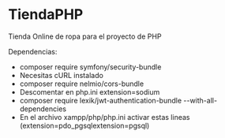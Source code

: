 # TiendaPHP
Tienda Online de ropa para el proyecto de PHP

Dependencias:
- composer require symfony/security-bundle
- Necesitas cURL instalado
- composer require nelmio/cors-bundle
- Descomentar en php.ini extension=sodium
- composer require lexik/jwt-authentication-bundle --with-all-dependencies
- En el archivo xampp/php/php.ini activar estas lineas (extension=pdo_pgsqlextension=pgsql)


